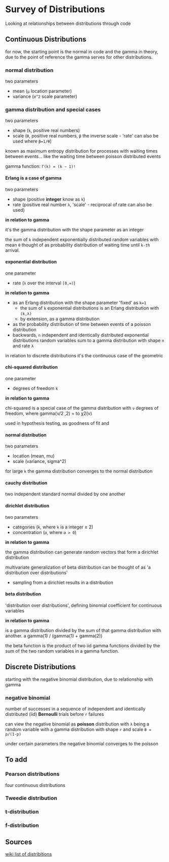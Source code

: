 # Survey of Distributions

Looking at relationships between distributions through code

## Continuous Distributions
for now, the starting point is the normal in code and the gamma in theory, due to the point of reference the gamma serves for other distributions.

### normal distribution
two parameters
- mean (`μ` location parameter)
- variance (`σ^2` scale parameter)

### gamma distribution and special cases
two parameters
- shape (`k`, positive real numbers)
- scale (`θ`, positive real numbers, `β` the inverse scale - 'rate' can also be used where `β=1/θ`)

known as maximum entropy distribution
for processes with waiting times between events... like the waiting time between poisson distributed events

gamma function:
`Γ(k) = (k − 1)!`

#### Erlang is a case of gamma
two parameters
- shape (positive **integer** know as `k`)
- rate (positive real number `λ`, 'scale' - reciprocal of rate can also be used)

**in relation to gamma**

it's the gamma distribution with the shape parameter as an integer

the sum of `k` independent exponentially distributed random variables with mean `θ`
thought of as probability distribution of waiting time until `k-th` arrival.

#### exponential distribution
one parameter
- rate (`λ` over the interval ``[0,∞)``)

**in relation to gamma**

- as an Erlang distribution with the shape parameter 'fixed' as `k=1`
  - the sum of `k` exponential distributions is an Erlang distribution with `(k,λ)`
  - by extension, as a gamma distribution
- as the probability distribution of time between events of a poisson distribution
- backwards, `n` independent and identically distributed  exponential distributions random variables  sum to a gamma distribution with shape `n` and rate `λ`

in relation to discrete distributions it's the continuous case of the geometric

#### chi-squared distribution
one parameter
- degrees of freedom `k`

**in relation to gamma**

chi-squared is a special case of the gamma distribution with `ν` degrees of freedom, where gamma(ν/2 ,2) = to χ2(ν)

used in hypothesis testing, as goodness of fit and

#### normal distribution
two parameters
- location (mean, mu)
- scale (variance, sigma^2)


for large `k` the gamma distribution converges to the normal distribution

#### cauchy distribution
two independent standard normal divided by one another


#### dirichlet distribution
two parameters
- categories (`k`, where `k` is a integer ≥ 2)
- concentration (`𝛼`, where `𝛼 > 0`)


**in relation to gamma**

the gamma distribution can generate random vectors that form a dirichlet distribution

multivariate generalization of beta distribution
can be thought of as 'a distribution over distributions'
  - sampling from a dirichlet results in a distribution


#### beta distribution


'distribution over distributions', defining binomial coefficient for continuous variables


**in relation to gamma**

is a gamma distribution divided by the sum of that gamma distribution with another.
 a gamma(1) / (gamma(1) + gamma(2))

 the beta function is the product of two iid gamma functions divided by the sum of the two random variables in a gamma function.


## Discrete Distributions
starting with the negative binomial distribution, due to relationship with gamma


### negative binomial
number of successes in a sequence of independent and identically distributed (iid) **Bernoulli** trials before `r` failures

can view the negative binomial as **poisson** distribution with `λ` being a random variable with a gamma distribution with shape `r` and scale `θ = p/(1-p)`

under certain parameters the negative binomial converges to the poisson

## To add

### Pearson distributions
four continuous distributions

### Tweedie distribution

### t-distribution

### f-distribution


## Sources

[wiki list of distribitions](https://en.wikipedia.org/wiki/List_of_probability_distributions)

